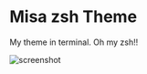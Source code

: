 # Misa zsh Theme

My theme in terminal. Oh my zsh!!

![screenshot](http://misalabs.com/static/img/ohmyzsh.png)

